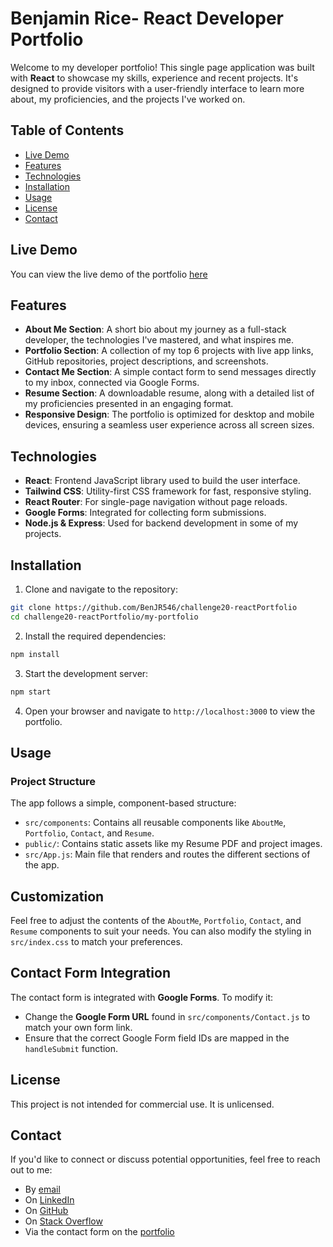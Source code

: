 # Benjamin Rice- React Developer Portfolio

Welcome to my developer portfolio! This single page application was built with **React** to showcase my skills, experience and recent projects. It's designed to provide visitors with a user-friendly interface to learn more about, my proficiencies, and the projects I've worked on.

## Table of Contents

-   [Live Demo](#live-demo)
-   [Features](#features)
-   [Technologies](#technologies)
-   [Installation](#installation)
-   [Usage](#usage)
-   [License](#license)
-   [Contact](#contact)

## Live Demo

You can view the live demo of the portfolio [here](https://challenge20-reactportfolio.onrender.com)

## Features

-   **About Me Section**: A short bio about my journey as a full-stack developer, the technologies I've mastered, and what inspires me.
-   **Portfolio Section**: A collection of my top 6 projects with live app links, GitHub repositories, project descriptions, and screenshots.
-   **Contact Me Section**: A simple contact form to send messages directly to my inbox, connected via Google Forms.
-   **Resume Section**: A downloadable resume, along with a detailed list of my proficiencies presented in an engaging format.
-   **Responsive Design**: The portfolio is optimized for desktop and mobile devices, ensuring a seamless user experience across all screen sizes.

## Technologies

-   **React**: Frontend JavaScript library used to build the user interface.
-   **Tailwind CSS**: Utility-first CSS framework for fast, responsive styling.
-   **React Router**: For single-page navigation without page reloads.
-   **Google Forms**: Integrated for collecting form submissions.
-   **Node.js & Express**: Used for backend development in some of my projects.

## Installation

1. Clone and navigate to the repository:

```bash
git clone https://github.com/BenJR546/challenge20-reactPortfolio
cd challenge20-reactPortfolio/my-portfolio
```

2. Install the required dependencies:

```bash
npm install
```

3. Start the development server:

```bash
npm start
```

4. Open your browser and navigate to `http://localhost:3000` to view the portfolio.

## Usage

### Project Structure

The app follows a simple, component-based structure:

-   `src/components`: Contains all reusable components like `AboutMe`, `Portfolio`, `Contact`, and `Resume`.
-   `public/`: Contains static assets like my Resume PDF and project images.
-   `src/App.js`: Main file that renders and routes the different sections of the app.

## Customization

Feel free to adjust the contents of the `AboutMe`, `Portfolio`, `Contact`, and `Resume` components to suit your needs. You can also modify the styling in `src/index.css` to match your preferences.

## Contact Form Integration

The contact form is integrated with **Google Forms**. To modify it:

-   Change the **Google Form URL** found in `src/components/Contact.js` to match your own form link.
-   Ensure that the correct Google Form field IDs are mapped in the `handleSubmit` function.

## License

This project is not intended for commercial use. It is unlicensed.

## Contact

If you'd like to connect or discuss potential opportunities, feel free to reach out to me:

-   By [email](mailto:benjrice546@gmail.com)
-   On [LinkedIn](https://www.linkedin.com/in/benjrice546/)
-   On [GitHub](https://github.com/BenJR546)
-   On [Stack Overflow](https://stackoverflow.com/users/27921700/benjr546)
-   Via the contact form on the [portfolio](https://challenge20-reactportfolio.onrender.com/contact)
